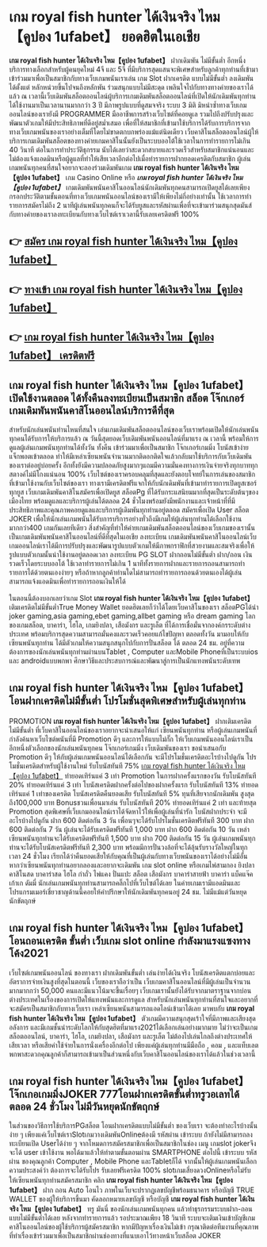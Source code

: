 # เกม royal fish hunter ได้เงินจริง ไหม【คูปอง 1ufabet】  ยอดฮิตในเอเชีย 

**เกม royal fish hunter ได้เงินจริง ไหม【คูปอง 1ufabet】** ฝากเดิมพัน ไม่มีขั้นต่ำ  อีกหนึ่งบริการทางเลือกสำหรับผู้คนยุคใหม่ 4จี และ 5จี ที่มีบริการสุดแสนจะพิเศษสำหรับลูกค้าทุกท่านที่เข้ามาเข้าร่วมมาเพื่อเป็นสมาชิกกับทางเว็บเกมพนันเราเล่น เกม Slot  ฝากเครดิต แบบไม่มีขั้นต่ำ ลงเดิมพันได้ตั้งแต่ หลักหน่วยขึ้นไปจนถึงหลักพัน ร่วมสนุกแบบไม่มีสะดุด เพลินใจไปกับทางทางค่ายของเราได้แล้ว ณ เวลานี้เว็บเดิมพันสล็อตออนไลน์ผู้บริการเกมเดิมพันสล็อตออนไลน์ที่เปิดให้นักเดิมพันทุกท่านได้ใช้งานมาเป็นเวลานานมากกว่า 3 ปี มีภาพรูปแบบที่ดูสมจจริง ระบบ 3 มิติ
มิหนำซ้ำทางเว็บเกมออนไลน์ของเรายังมี  PROGRAMMER มืออาชีพการสร้างเว็บไซต์ที่คอยดูเล  รวมไปถึงปรับปรุงและพัฒนาตัวเกมให้มีประสิทธิภาพที่ดีอยู่สม่ำเสมอ เพื่อที่ให้สมาชิกที่เข้ามาใช้บริการได้รับการบริการจากทางเว็บเกมพนันของเราอย่างเต็มที่โดยไม่ขาดตกบกพร่องแม้แต่นิดเดียว เว็บคาสิโนสล็อตออนไลน์ผู้ให้บริการเกมเดิมพันสล็อตของทางค่ายเกมคาสิโนนั้นยังเป็นระบบออโต้ใช้เวลาในการทำรายการไม่เกิน 40 วินาที ต่อในการทำประวัติธุกรรม นับได้เลยว่าสะดวกสบายและรวดเร็วสำหรับสมาชิกแน่นอนและไม่ต้องแจ้งแอดมินหรือผู้ดูแลที่ทำให้เสียเวลาอีกต่อไปเมื่อทำรายการฝากยอดเครดิตกับสมาชิก
ผู้เล่นเกมพนันทุกคนที่สนใจอยากจะลองร่วมเดิมพันเกม **เกม royal fish hunter ได้เงินจริง ไหม【คูปอง 1ufabet】** เกม Casino Online หรือ ***เกม royal fish hunter ได้เงินจริง ไหม【คูปอง 1ufabet】*** เกมเดิมพันพนันคาสิโนออนไลน์นักเดิมพันทุกคนสามารถเปิดยูสได้เลยเพียงกรอกประวัติตามขั้นตอนที่ทางเว็บเกมพนันออนไลน์ของเรามีให้เพียงไม่กี่อย่างเท่านั้น ใช้เวลาการทำรายการสมัครไม่ถึง 2 นาทีผู้เล่นพนันทุกคนก็จะได้รับยูสและรหัสผ่านเพื่อที่จะเข้ามาร่วมสนุกสุดมันส์กับทางค่ายของเราลงทะเบียนกับทางเว็บไซต์เราเวลานี้รับเลยเครดิตฟรี 100%

## 👉 [สมัคร เกม royal fish hunter ได้เงินจริง ไหม【คูปอง 1ufabet】](https://archa888.com/)
## 👉 [ทางเข้า เกม royal fish hunter ได้เงินจริง ไหม【คูปอง 1ufabet】](https://archa888.com/)
## 👉 [เกม royal fish hunter ได้เงินจริง ไหม【คูปอง 1ufabet】 เครดิตฟรี](https://archa888.com/)

## เกม royal fish hunter ได้เงินจริง ไหม【คูปอง 1ufabet】 เปิดใช้งานตลอด ได้ทั้งคืนลงทะเบียนเป็นสมาชิก สล็อต โจ๊กเกอร์ เกมเดิมพันพนันคาสิโนออนไลน์บริการดีที่สุด

สำหรับนักเล่นพนันท่านไหนที่สนใจ เล่นเกมเดิมพันสล็อตออนไลน์ของเว็บเราพร้อมเปิดให้นักเล่นพนันทุกคนได้รับการให้บริการแล้ว ณ วันนี้สุดยอดเว็บเดิมพันพนันออนไลน์ที่มาแรง ณ เวลานี้ พร้อมให้การดูแลผู้เล่นเกมพนันทุกท่านได้ทั้งวัน ทั้งคืน เข้าร่วมมาเพื่อเป็นสมาชิก โจ๊กเกอร์เกมมิ่ง โบนัสเข้าง่าย แจ็กพอตเข้าตลอด ทำให้มีเหล่าเซียนพนันจำนวนมากติดอกติดใจแล้วกลับมาใช้บริการกับเว็บเดิมพันของเราต่ออยู่บ่อยครั้ง อีกทั้งยังมีความปลอดภัยสูงมากๆแถมมีความมั่นคงทางการเงินจ่ายจริงทุกบาททุกสตางค์ไม่มีโกงแน่นอน 100% เว็บไซต์ของเราครอบคลุมที่สุดและยังตอบโจทย์ในการเล่นของสมาชิกที่เข้ามาใช้งานกับเว็บไซต์ของเรา
ทางเรามีเครดิตฟรีแจกให้กับนักเดิมพันที่เข้ามาทำรายการเปิดยูสเซอร์ทุกยูส เว็บเกมเดิมพันคาสิโนสมัครเพื่อเปิดยูส สล็อตPg ที่ได้รับกระแสนิยมมากที่สุดเป็นระดับต้นๆของเมืองไทย พร้อมดูแลและบริการผู้เล่นได้ตลอด 24 ชั่วโมงพร้อมยังมีพนักงานและเจ้าหน้าที่ที่มีประสิทธิภาพและคุณภาพคอยดูแลและบริการผู้เดิมพันทุกท่านอยู่ตลอด สมัครเพื่อเปิด User สล็อต JOKER เพื่อให้นักเล่นเกมพนันได้รับการบริการอย่างทั่วถึงมีเกมให้ผู้เล่นทุกท่านได้เลือกใช้งานมากกว่า400 เกมกันเลยทีเดียว
สิ่งสำคัญที่ทำให้ค่ายเกมเดิมพันสล็อตออนไลน์ของเว็บเกมของเรานั้นเป็นเกมเดิมพันพนันคาสิโนออนไลน์ที่ดีที่สุดในเอเชีย ลงทะเบียน  เกมเดิมพันพนันคาสิโนออนไลน์เว็บเกมออนไลน์เราได้มีการปรับปรุงและพัฒนารูปแบบตัวเกมให้มีภาพกราฟิกที่สวยงามและสมจริงเพื่อให้รูปแบบตัวเกมนั้นน่าใช้งานอยู่ตลอดเวลา ลงทะเบียน  PG SLOT ฝากถอนไม่มีขั้นต่ำ ฝาก/ถอน เงินรวดเร็วโดยระบบออโต้ ใช้เวลาทำรายการไม่เกิน 1 นาทีทั้งรายการฝากและรายการถอนสามารถทำรายการได้ด้วยตนเองง่ายๆ หรือถ้าหากลูกค้าท่านใดไม่สามารถทำรายการถอนด้วยตนเองได้ผู้เล่นสามารถแจ้งแอดมินเพื่อทำรายการถอนเงินให้ได้

ในตอนนี้ต้องบอกเลยว่าเกม Slot **เกม royal fish hunter ได้เงินจริง ไหม【คูปอง 1ufabet】** เติมเครดิตไม่มีขั้นต่ำTrue Money Wallet ยอดฮิตเลยก็ว่าได้โดยเว็บคาสิโนของเรา สล็อตPGได้นำ  joker gaming,asia gaming,ebet gaming,allbet gaming หรือ dream gaming โลกของเกมสล็อต, บาคาร่า, ไฮโล, เกมยิงปลา, เสือมังกร และรูเล็ต ที่ได้การเชื่อมั่นจากองค์กรระดับต่างประเทศ พร้อมบริการสุดความสามารถมั่นคงและรวดเร็วคอยแก้ไขปัญหา ตลอดทั้งวัน มามอบให้กับเซียนพนันทุกท่าน ได้มีตัวเกมให้ความสนุกสนุกไปกับการปั่นสล็อต ได้ ตลอด 24 ชม. อยู่ที่ความต้องการของนักเล่นพนันทุกท่านผ่านบนTablet , Computer และMobile Phoneที่เป็นระบบios และ androidแบบพกพา ศึกษาวิธีและประสบการณ์และพัฒนาสู่การเป็นนักแทงพนันระดับเทพ

## เกม royal fish hunter ได้เงินจริง ไหม【คูปอง 1ufabet】 โอนฝากเครดิตไม่มีขั้นต่ำ โปรโมชั่นสุดพิเศษสำหรับผู้เล่นทุกท่าน

 PROMOTION  **เกม royal fish hunter ได้เงินจริง ไหม【คูปอง 1ufabet】** ฝากเติมเครดิตไม่มีขั้นต่ำ ที่เว็บคาสิโนออนไลน์ของเราอยากจะนำเสนอให้แก่  เซียนพนันทุกท่าน หรือผู้เล่นเกมพนันที่กำลังค้นหาเว็บไซต์พนันที่มี  Promotion ดีๆ และการให้แบบไม่กั๊ก ให้เว็บเกมพนันออนไลน์เราเป็นอีกหนึ่งตัวเลือกของนักเล่นพนันทุกคน โจ๊กเกอร์เกมมิ่ง เว็บเดิมพันของเรา ขอนำเสนอกับ Promotion ดีๆ ให้กับผู้เล่นเกมพนันออนไลน์ได้เลือกกัน จะมีโปรโมชั่นเครดิตอะไรบ้างไปดูกัน
โปรโมชั่นเครดิตสำหรับผู้ใช้งานใหม่ รับโบนัสทันที 75% [เกม royal fish hunter ได้เงินจริง ไหม【คูปอง 1ufabet】](https://archa888.com/) ทำยอดเทิร์นแค่ 3 เท่า
 Promotion ในการฝากครั้งแรกของวัน รับโบนัสทันที 20% ทำยอดเทิร์นแค่ 3 เท่า
โบนัสเครดิตฝากครั้งต่อไปของฝากครั้งแรก รับโบนัสทันที 13% ทำยอดเทิร์นแค่ 1 เท่าของเครดิต
โบนัสเครดิตคืนยอดเสีย รับโบนัสทันที 5% ทุนที่เสียจากนักเดิมพัน สูงสุดถึง100,000 บาท
Bonusชวนเพื่อนมาเล่น รับโบนัสทันที 20% ทำยอดเทิร์นแค่ 2 เท่า
และท้ายสุด Promotion สุดพิเศษที่เว็บเกมออนไลน์เราได้จัดหาไว้ให้เพื่อผู้เล่นที่น่ารัก โบนัสฝากประจำ จะมีอะไรบ้างไปดูกัน
ฝาก 600 ติดต่อกัน 3 วัน เพื่อนๆจะได้รับโปรโมชั่นเครดิตฟรีทันที 300 บาท
ฝาก 600 ติดต่อกัน 7 วัน ผู้เล่นจะได้รับเครดิตฟรีทันที 1,000 บาท
ฝาก 600 ติดต่อกัน 10 วัน เหล่าเซียนพนันทุกท่านจะได้รับเครดิตฟรีทันที 1,500 บาท
ฝาก 700 ติดต่อกัน 15 วัน ผู้เล่นเกมพนันทุกท่านจะได้รับโบนัสเครดิตฟรีทันที 2,300 บาท
พร้อมมีการปั่นวงล้อที่จะได้ลุ้นรับรางวัลใหญ่ในทุกเวลา 24 ชั่วโมง เรียกได้ว่าคืนยอดเสียให้กับคุณที่เป็นผู้เล่นกับทางเว็บพนันของเราได้อย่างไม่มีอั้น หากว่าเซียนพนันทุกท่านอยากลองและอยากจะเดิมพัน เกม slot online หรือเกมไพ่สามกอง  ยิงปลา คาสิโนสด บาคาร่าสด ไฮโล กำถั่ว ไพ่แคง ปั่นแปะ สล็อต เสือมังกร บาคาร่าสายฟ้า บาคาร่า แบ็คแจ๊ค เก้าเก ดัมมี่ นักเล่นเกมพนันทุกท่านสามารถคลิ๊กไปที่เว็บไซต์ได้เลย ในค่ายเกมเรามีแอดมินและโปรแกรมเมอร์เชี่ยวชาญด้านนี้คอยให้คำปรึกษาให้นักเดิมพันทุกคนอยู่ 24 ชม. ไม่มีแม้แต่วันหยุดนักขัตฤกษ์

## เกม royal fish hunter ได้เงินจริง ไหม【คูปอง 1ufabet】 โอนถอนเครดิต ขั้นต่ำ  เว็บเกม slot online กำลังมาแรงแซงทางโค้ง2021

เว็บไซต์เกมพนันออนไลน์ ของทางเรา ฝากเดิมพันขั้นต่ำ เล่นง่ายได้เงินจริง โบนัสเครดิตแตกบ่อยและอัตราการจ่ายเงินสูงที่สุดในตอนนี้ เว็บของเราถือว่าเป็น เว็บเกมคาสิโนออนไลน์ที่มีผู้เล่นเป็นจำนวนมากมากกว่า 50,000 คนและมีแนวโน้มจะขึ้นเรื่อยๆ เว็บเกมเรานั้นยังได้รับจากมาตราฐานจากบ่อนต่างประเทศในเรื่องของการเปิดให้แทงพนันและการดูแล สำหรับนักเล่นพนันทุกท่านที่สนใจและอยากที่จะสมัครเป็นสมาชิกกับทางเว็บเรา เหล่าเซียนพนันสามารถแอดไลน์เข้ามาได้เลย
	มาพบกับ **เกม royal fish hunter ได้เงินจริง ไหม【คูปอง 1ufabet】** ตัวเกมมีความสนุกสุดเร้าใจที่มีภาพและเสียงสุดอลังการ และมีเกมชั้นนำระดับโลกให้กับสุดฮิตที่มาแรง2021ได้เลือกเล่นอย่างมากมาย  ไม่ว่าจะเป็นเกมสล็อตออนไลน์, บาคาร่า, ไฮโล, เกมยิงปลา, เสือมังกร และรูเล็ต ไม่ต้องไปเล่นไกลถึงต่างประเทศให้เสียเวลา หรือเสียค่าใช้จ่ายในการนั่งเครื่องอีกต่อไป เพียงแค่ผู้เล่นทุกท่านมีมือถือ , คอม , และแท็บเลตพกพาสะดวกคุณลูกค้าก็สามารถเข้ามาเป็นส่วนหนึ่งกับเว็บคาสิโนออนไลน์ของเราได้แล้วในช่วงเวลานี้

## เกม royal fish hunter ได้เงินจริง ไหม【คูปอง 1ufabet】 โจ๊กเกอเกมมิ่งJOKER 777โอนฝากเครดิตขั้นต่ำทรูวอเลทได้ตลอด 24 ชั่วโมง ไม่มีวันหยุดนักขัตฤกษ์

ในส่วนของวิธีการใช้บริการPGสล็อต โอนฝากเครดิตแบบไม่มีขั้นต่ำ ของเว็บเรา จะต้องทำอะไรบ้างนั้น ง่าย ๆ เพียงแค่เว็บไซต์เราSlotเกมวางเดิมพันOnlineต้องมี รหัสผ่าน เข้าระบบ ถ้ายังไม่มีสามารถลงทะเบียนเปิด Userได้ง่าย ๆ จากโหมดการสมัครสมาชิกเพื่อเป็นสมาชิกในช่อง เมนู เกมslot jokerจึงจะได้ user เข้าใช้งาน พอได้มาแล้วให้ทำตามขั้นตอนผ่าน SMARTPHONE ต่อไปนี้
เข้าระบบ รหัสผ่าน  ของคุณลูกค้า Computer , Mobile Phone และTabletก็ได้
จากนั้นให้ผู้เล่นเกมพนันเลือกความประสงค์ว่า ต้องการจะได้รับโปร รับเลยฟรีเครดิต 100% slotเกมเสี่ยงดวงOnlineหรือไม่รับ
ให้เซียนพนันทุกท่านสมัครสมาชิก คลิก **เกม royal fish hunter ได้เงินจริง ไหม【คูปอง 1ufabet】** ฝาก ถอน Auto โอนไว ภาพในเว็บจะปรากฏเลขบัญชีพร้อมธนาคาร หรือบัญชี TRUE WALLET ของผู้ให้บริการขึ้นมา
คัดลอกหมายเลขบัญชี หรือบัญชี **เกม royal fish hunter ได้เงินจริง ไหม【คูปอง 1ufabet】** ทรู มันนี่ ของนักเล่นเกมพนันทุกคน แล้วทำธุรกรรมระบบฝาก-ถอน แบบไม่มีขั้นต่ำได้เลย
หลังจากทำรายการแล้ว รอประมาณเพียง 18 วินาที ระบบจะเติมเงินเข้าบัญชีเกมคาสิโนออนไลน์ของผู้ใช้บริการผู้สมัครสมาชิก
หากมีปัญหาเรื่องเงินไม่เข้า กรุณาติดต่อทีมงานที่คุณภาพ ที่ทำเรื่องเข้าร่วมมาเพื่อเป็นสมาชิกผ่านช่องทางที่แนบเอาไว้ทางหน้าเว็บสล็อต JOKER


